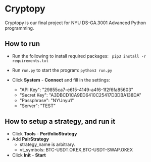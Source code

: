 # Cryptopy

Cryptopy is our final project for NYU DS-GA.3001 Advanced Python programming.

## How to run

- Run the following to install required packages:
` pip3 install -r requirements.txt`

- Run `run.py` to start the program:
`python3 run.py`

- Click **System** - **Connect** and fill in the settings:
	- "API Key": "29855ca7-e615-4149-a4f6-1f2f6fa85603"
	- "Secret Key": "A3DBCD1CA9ED6410C25417D3DBA138DA"
	- "Passphrase": "NYUnyu1"	
	- "Server": "TEST"

## How to setup a strategy, and run it
- Click **Tools** - **PortfolioStrategy**
- Add **PairStrategy**
  - strategy_name is arbitrary. 
  - vt_symbols: BTC-USDT.OKEX,BTC-USDT-SWAP.OKEX
- Click **Init** - **Start**


